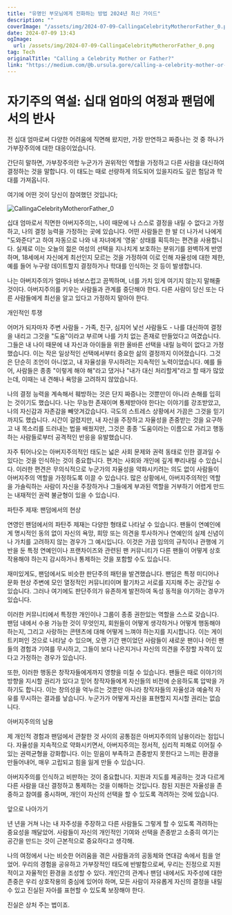 ```yaml
---
title: "유명인 부모님에게 전화하는 방법 2024년 최신 가이드"
description: ""
coverImage: "/assets/img/2024-07-09-CallingaCelebrityMotherorFather_0.png"
date: 2024-07-09 13:43
ogImage:
  url: /assets/img/2024-07-09-CallingaCelebrityMotherorFather_0.png
tag: Tech
originalTitle: "Calling a Celebrity Mother or Father?"
link: "https://medium.com/@b.ursula.gore/calling-a-celebrity-mother-or-father-96db684d2f10"
---
```


# 자기주의 역설: 십대 엄마의 여정과 팬덤에서의 반사

전 십대 엄마로써 다양한 어려움에 직면해 왔지만, 가장 만연하고 짜증나는 것 중 하나가 가부장주의에 대한 대응이었습니다.

간단히 말하면, 가부장주의란 누군가가 권위적인 역할을 가정하고 다른 사람을 대신하여 결정하는 것을 말합니다. 이 태도는 때로 선량하게 의도되어 있을지라도 깊은 험담과 학대를 가져옵니다.

여기에 어떤 것이 당신이 참여했던 것입니다;

<div class="content-ad"></div>

![CallingaCelebrityMotherorFather_0](/assets/img/2024-07-09-CallingaCelebrityMotherorFather_0.png)

십대 엄마로서 직면한 아버지주의는, 나이 때문에 나 스스로 결정을 내릴 수 없다고 가정하고, 나의 결정 능력을 가정하는 곳에 있습니다. 어떤 사람들은 한 발 더 나가서 나에게 "도와준다"고 하여 자동으로 나와 내 자녀에게 '영웅' 상태를 획득하는 편견을 사용합니다. 실제로 이는 오늘의 젊은 여성의 선택을 지나치게 보호하는 분위기를 완벽하게 반영하며, 18세에서 자신에게 최선인지 모르는 것을 가정하여 이로 인해 자율성에 대한 제한, 예를 들어 누구랑 데이트할지 결정하거나 학대를 인식하는 것 등이 발생합니다.

나는 아버지주의가 얼마나 바보스럽고 끔찍하며, 너를 가치 있게 여기지 않는지 말해줄 것이다. 아버지주의를 키우는 사람들과 관계를 중단해야 한다. 다른 사람이 당신 또는 다른 사람들에게 최선을 알고 있다고 가정하지 말아야 한다.

<div class="content-ad"></div>

개인적인 투쟁

어머가 되자마자 주변 사람들 - 가족, 친구, 심지어 낯선 사람들도 - 나를 대신하여 결정을 내리고 그것을 "도움"이라고 부르며 나를 가치 없는 존재로 만들었다고 여겼습니다. 그들은 내 나이 때문에 내 자신과 아이들을 위한 올바른 선택을 내릴 능력이 없다고 가정했습니다. 이는 작은 일상적인 선택에서부터 중요한 삶의 결정까지 이어졌습니다. 그것은 단순히 조언이 아니었고, 내 자율성을 무시하려는 지속적인 노력이었습니다. 예를 들어, 사람들은 종종 "이렇게 해야 해"라고 댔거나 "내가 대신 처리할게"라고 할 때가 많았는데, 이때는 내 견해나 욕망을 고려하지 않았습니다.

나의 결정 능력을 계속해서 훼방하는 것은 단지 짜증나는 것뿐만이 아니라 손해를 입히는 것이기도 했습니다. 나는 무능한 존재이며 통제받아야 한다는 이야기를 강조받았고, 나의 자신감과 자존감을 빼앗겨갔습니다. 극도의 스트레스 상황에서 가끔은 그것을 믿기까지도 했습니다. 시간이 걸렸지만, 내 자신을 주장하고 자율성을 존중받는 것을 요구하고 내 목소리를 드러내는 법을 배웠지만, 그것은 종종 '도움이라는 이름으로 가리고 행동하는 사람들로부터 공격적인 반응을 유발했습니다.

자주 튀어나오는 아버지주의적인 태도는 넓은 사회 문제와 권력 동태로 인한 결과일 수 있다는 것을 인식하는 것이 중요합니다. 편겨는 사회와 개인에 깊게 뿌리내릴 수 있습니다. 이러한 편견은 무의식적으로 누군가의 자율성을 약화시키려는 의도 없이 사람들이 아버지주의 역할을 가정하도록 이끌 수 있습니다. 많은 상황에서, 아버지주의적인 역할을 가솔릭하는 사람이 자신을 주장하거나 그들에게 부과된 역할을 거부하기 어렵게 만드는 내재적인 권력 불균형이 있을 수 있습니다.

<div class="content-ad"></div>

파탄주 제재: 팬덤에서의 현상

연영인 팬덤에서의 파탄주 제재는 다양한 형태로 나타날 수 있습니다. 팬들이 연예인에게 명시적인 동의 없이 자신의 욕망, 희망 또는 의견을 투사하거나 연예인의 실제 신념이나 가치를 고려하지 않는 경우가 그 예시입니다. 이것은 가끔 임의의 규칙이나 관행에 기반을 둔 특정 연예인이나 프랜차이즈와 관련된 팬 커뮤니티가 다른 팬들이 어떻게 상호작용해야 하는지 감시하거나 통제하는 것을 포함할 수도 있습니다.

재미있게도, 팬덤에서도 비슷한 판단주의 패턴을 발견했습니다. 팬덤은 특정 미디어나 문화 현상 주변에 모인 열정적인 커뮤니티이며 활기차고 서로를 지지해 주는 공간일 수 있습니다. 그러나 여기에도 판단주의가 유존하게 발전하여 독성 동적을 야기하는 경우가 있습니다.

이러한 커뮤니티에서 특정한 개인이나 그룹이 종종 권한있는 역할을 스스로 갖습니다. 팬덤 내에서 수용 가능한 것이 무엇인지, 회원들이 어떻게 생각하거나 어떻게 행동해야 하는지, 그리고 사랑하는 콘텐츠에 대해 어떻게 느껴야 하는지를 지시합니다. 이는 게이트키퍼인 것으로 나타날 수 있으며, 오랜 기간 팬이었던 사람들이 새로운 팬이나 어린 팬들의 경험과 기여를 무시하고, 그들이 보다 나은지거나 자신의 의견을 주장할 자격이 있다고 가정하는 경우가 있습니다.

<div class="content-ad"></div>

또한, 이러한 행동은 창작자들에게까지 영향을 미칠 수 있습니다. 팬들은 때로 이야기의 방향을 지시할 권리가 있다고 믿어 창작자들에게 자신들의 비전에 순응하도록 압박을 가하기도 합니다. 이는 창의성을 억누르는 것뿐만 아니라 창작자들의 자율성과 예술적 자유를 무시하는 결과를 낳습니다. 누군가가 어떻게 자신을 표현할지 지시할 권리는 없습니다.

아버지주의의 남용

제 개인적 경험과 팬덤에서 관찰한 것 사이의 공통점은 아버지주의의 남용이라는 점입니다. 자율성을 지속적으로 약화시키면서, 아버지주의는 정서적, 심리적 피해로 이어질 수 있는 권력균형을 강화합니다. 이는 믿음이 부족하고 존중받지 못한다고 느끼는 환경을 만들어내어, 매우 고립되고 힘을 잃게 만들 수 있습니다.

아버지주의를 인식하고 비판하는 것이 중요합니다. 지원과 지도를 제공하는 것과 다르게 다른 사람을 대신 결정하고 통제하는 것을 이해하는 것입니다. 참된 지원은 자율성을 존중하고 참여를 중시하며, 개인이 자신의 선택을 할 수 있도록 격려하는 것에 있습니다.

<div class="content-ad"></div>

앞으로 나아가기

년 년을 거쳐 나는 내 자주성을 주장하고 다른 사람들도 그렇게 할 수 있도록 격려하는 중요성을 깨달았어. 사람들이 자신의 개인적인 기여와 선택을 존중받고 소중히 여기는 공간을 만드는 것이 근본적으로 중요하다고 생각해.

나의 여정에서 나는 비슷한 어려움을 겪은 사람들과의 공동체와 연대감 속에서 힘을 얻었어. 우리의 경험을 공유하고 가부장적인 태도에 반발함으로써, 우리는 진정으로 지원적이고 자율적인 환경을 조성할 수 있다. 개인간의 관계나 팬덤 내에서도 자주성에 대한 존중은 우리 상호작용의 중심에 있어야 하며, 모든 사람이 자유롭게 자신의 결정을 내릴 수 있고 진실된 자아를 표현할 수 있도록 보장해야 한다.

진실은 상처 주는 법이죠.
